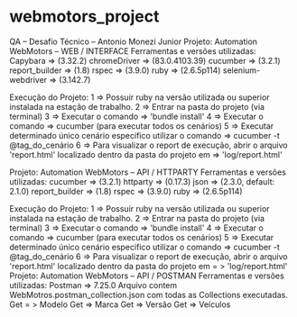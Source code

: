 # webmotors_project

QA – Desafio Técnico – Antonio Monezi Junior
Projeto: Automation WebMotors – WEB / INTERFACE
Ferramentas e versões utilizadas:
Capybara                     => (3.32.2)
chromeDriver             => (83.0.4103.39)
cucumber                    => (3.2.1)
report_builder            => (1.8)
rspec                             => (3.9.0)
ruby                              => (2.6.5p114) 
selenium-webdriver  => (3.142.7)

Execução do Projeto:
1 => Possuir ruby na versão utilizada ou superior instalada na estação de trabalho.
2 => Entrar na pasta do projeto (via terminal)
3 => Executar o comando => 'bundle install'
4 => Executar o comando => cucumber (para executar todos os cenários)
5 => Executar determinado único cenário especifico utilizar o comando => cucumber -t @tag_do_cenário
6 => Para visualizar o report de execução, abrir o arquivo 'report.html' localizado dentro da pasta do projeto em => 'log/report.html'

Projeto: Automation WebMotors –  API / HTTPARTY
Ferramentas e versões utilizadas:
cucumber                    => (3.2.1)
httparty                       => (0.17.3)
json                              => (2.3.0, default: 2.1.0)
report_builder           => (1.8)
rspec                            => (3.9.0)
ruby                              => (2.6.5p114) 


Execução do Projeto:
1 => Possuir ruby na versão utilizada ou superior instalada na estação de trabalho.
2 => Entrar na pasta do projeto (via terminal)
3 => Executar o comando => 'bundle install'
4 => Executar o comando => cucumber (para executar todos os cenários)
5 => Executar determinado único cenário especifico utilizar o comando => cucumber -t @tag_do_cenário
6 => Para visualizar o report de execução, abrir o arquivo 'report.html' localizado dentro da pasta do projeto em = > 'log/report.html'
Projeto: Automation WebMotors –  API / POSTMAN
Ferramentas e versões utilizadas:
Postman =>  7.25.0
Arquivo contem WebMotros.postman_collection.json com todas as Collections executadas.
Get = > Modelo
Get => Marca
Get => Versão
Get => Veículos
